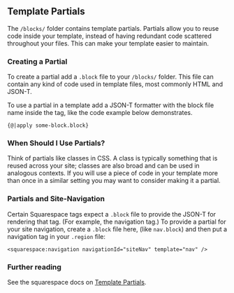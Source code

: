 Template Partials
-----------------

The `/blocks/` folder contains template partials. Partials allow you to reuse code inside your template, instead of having redundant code scattered throughout your files. This can make your template easier to maintain.

### Creating a Partial

To create a partial add a `.block` file to your `/blocks/` folder. This file can contain any kind of code used in template files, most commonly HTML and JSON-T.

To use a partial in a template add a JSON-T formatter with the block file name inside the tag, like the code example below demonstrates.

    {@|apply some-block.block}

### When Should I Use Partials?

Think of partials like classes in CSS. A class is typically something that is reused across your site; classes are also broad and can be used in analogous contexts. If you will use a piece of code in your template more than once in a similar setting you may want to consider making it a partial.

### Partials and Site-Navigation

Certain Squarespace tags expect a `.block` file to provide the JSON-T for rendering that tag. (For example, the navigation tag.) To provide a partial for your site navigation, create a `.block` file here, (like `nav.block`) and then put a navigation tag in your `.region` file:

    <squarespace:navigation navigationId="siteNav" template="nav" />


### Further reading

See the squarespace docs on [Template Partials](https://developers.squarespace.com/template-partials/).
